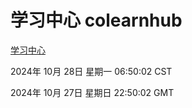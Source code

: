 # 学习中心 colearnhub
[学习中心](http://219.139.197.74:56308/colearnhub/)

2024年 10月 28日 星期一 06:50:02 CST

2024年 10月 27日 星期日 22:50:02 GMT
